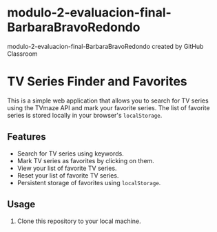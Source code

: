 # modulo-2-evaluacion-final-BarbaraBravoRedondo
modulo-2-evaluacion-final-BarbaraBravoRedondo created by GitHub Classroom
# TV Series Finder and Favorites

This is a simple web application that allows you to search for TV series using the TVmaze API and mark your favorite series. The list of favorite series is stored locally in your browser's `localStorage`.



## Features

- Search for TV series using keywords.
- Mark TV series as favorites by clicking on them.
- View your list of favorite TV series.
- Reset your list of favorite TV series.
- Persistent storage of favorites using `localStorage`.

## Usage

1. Clone this repository to your local machine.


